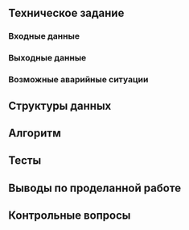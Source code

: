 ## Техническое задание

### Входные данные


### Выходные данные


### Возможные аварийные ситуации


## Структуры данных

## Алгоритм

## Тесты

## Выводы по проделанной работе

## Контрольные вопросы

